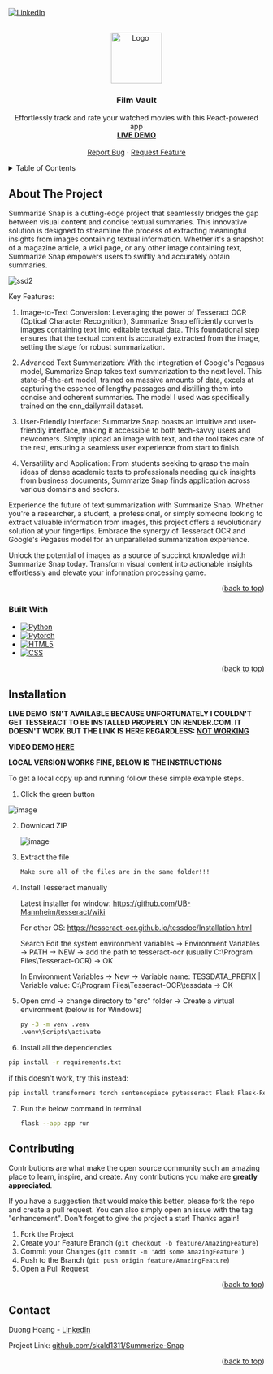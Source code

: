 
<!-- PROJECT SHIELDS -->
<!--
*** I'm using markdown "reference style" links for readability.
*** Reference links are enclosed in brackets [ ] instead of parentheses ( ).
*** See the bottom of this document for the declaration of the reference variables
*** for contributors-url, forks-url, etc. This is an optional, concise syntax you may use.
*** https://www.markdownguide.org/basic-syntax/#reference-style-links
-->
[![LinkedIn][linkedin-shield]][linkedin-url]



<!-- PROJECT LOGO -->
<br />
<div align="center">
  <a href="https://github.com/skald1311/film-vault">
    <img src="https://github.com/skald1311/film-vault/assets/84189062/13a7ad63-2361-4473-99d1-4eb45c077a02" alt="Logo" width="100" height="100">
  </a>



<h3 align="center">Film Vault</h3>

  <p align="center">
    Effortlessly track and rate your watched movies with this React-powered app
    <br />
    <a href="https://film-vault-dmhoang.netlify.app"><strong>LIVE DEMO</strong></a>
    <br />
    <br />
    <a href="https://github.com/skald1311/film-vault/issues">Report Bug</a>
    ·
    <a href="https://github.com/skald1311/film-vault/issues">Request Feature</a>
  </p>
</div>



<!-- TABLE OF CONTENTS -->
<details>
  <summary>Table of Contents</summary>
  <ol>
    <li>
      <a href="#about-the-project">About The Project</a>
      <ul>
        <li><a href="#built-with">Built With</a></li>
      </ul>
    </li>
    <li>
      <a href="#getting-started">Getting Started</a>
      <ul>
        <li><a href="#installation">Installation</a></li>
      </ul>
    </li>
    <li><a href="#contributing">Contributing</a></li>
    <li><a href="#license">License</a></li>
    <li><a href="#contact">Contact</a></li>
  </ol>
</details>



<!-- ABOUT THE PROJECT -->
## About The Project

Summarize Snap is a cutting-edge project that seamlessly bridges the gap between visual content and concise textual summaries. This innovative solution is designed to streamline the process of extracting meaningful insights from images containing textual information. Whether it's a snapshot of a magazine article, a wiki page, or any other image containing text, Summarize Snap empowers users to swiftly and accurately obtain summaries.

![ssd2](https://github.com/skald1311/Summerize-Snap/assets/84189062/15fff7d0-48e8-4632-9e50-63001967f2fd)


Key Features:

1. Image-to-Text Conversion: Leveraging the power of Tesseract OCR (Optical Character Recognition), Summarize Snap efficiently converts images containing text into editable textual data. This foundational step ensures that the textual content is accurately extracted from the image, setting the stage for robust summarization.

2. Advanced Text Summarization: With the integration of Google's Pegasus model, Summarize Snap takes text summarization to the next level. This state-of-the-art model, trained on massive amounts of data, excels at capturing the essence of lengthy passages and distilling them into concise and coherent summaries. The model I used was specifically trained on the cnn_dailymail dataset.

3. User-Friendly Interface: Summarize Snap boasts an intuitive and user-friendly interface, making it accessible to both tech-savvy users and newcomers. Simply upload an image with text, and the tool takes care of the rest, ensuring a seamless user experience from start to finish.

4. Versatility and Application: From students seeking to grasp the main ideas of dense academic texts to professionals needing quick insights from business documents, Summarize Snap finds application across various domains and sectors.


Experience the future of text summarization with Summarize Snap. Whether you're a researcher, a student, a professional, or simply someone looking to extract valuable information from images, this project offers a revolutionary solution at your fingertips. Embrace the synergy of Tesseract OCR and Google's Pegasus model for an unparalleled summarization experience.

Unlock the potential of images as a source of succinct knowledge with Summarize Snap today. Transform visual content into actionable insights effortlessly and elevate your information processing game.



<p align="right">(<a href="#readme-top">back to top</a>)</p>



### Built With

* [![Python][Python]][Python-url]
* [![Pytorch][Pytorch]][Pytorch-url]
* [![HTML5][HTML5]][HTML5-url]
* [![CSS][CSS]][CSS-url]

<p align="right">(<a href="#readme-top">back to top</a>)</p>



<!-- GETTING STARTED -->
## Installation

**LIVE DEMO ISN'T AVAILABLE BECAUSE UNFORTUNATELY I COULDN'T GET TESSERACT TO BE INSTALLED PROPERLY ON RENDER.COM. IT DOESN'T WORK BUT THE LINK IS HERE REGARDLESS: [NOT WORKING](https://summarize-snap.onrender.com)**

**VIDEO DEMO [HERE](https://youtu.be/-disf3JseqE)**

**LOCAL VERSION WORKS FINE, BELOW IS THE INSTRUCTIONS**

To get a local copy up and running follow these simple example steps.

1. Click the green button

  ![image](https://user-images.githubusercontent.com/84189062/210023644-49f6ee47-b8aa-479d-b192-c9985ef913cd.png)
   
   
2. Download ZIP

   ![image](https://user-images.githubusercontent.com/84189062/210023664-4d06ef4a-71a7-444d-9778-bf21c8ed30ae.png)
  
  
3. Extract the file
   ```sh
   Make sure all of the files are in the same folder!!!
   ```

4. Install Tesseract manually
  
    Latest installer for window: https://github.com/UB-Mannheim/tesseract/wiki
   
    For other OS: https://tesseract-ocr.github.io/tessdoc/Installation.html
   
    Search Edit the system environment variables -> Environment Variables -> PATH -> NEW -> add the path to tesseract-ocr (usually C:\Program Files\Tesseract-OCR) -> OK
   
    In Environment Variables -> New ->  Variable name: TESSDATA_PREFIX    |    Variable value: C:\Program Files\Tesseract-OCR\tessdata -> OK

6. Open cmd -> change directory to "src" folder -> Create a virtual environment (below is for Windows)
   ```sh
   py -3 -m venv .venv
   .venv\Scripts\activate
   ```

7. Install all the dependencies
  ```sh
  pip install -r requirements.txt
  ```
  if this doesn't work, try this instead:
  ```sh
  pip install transformers torch sentencepiece pytesseract Flask Flask-Reuploaded Flask-WTF
  ```
7. Run the below command in terminal
   ```sh
   flask --app app run
   ```

<!-- CONTRIBUTING -->
## Contributing

Contributions are what make the open source community such an amazing place to learn, inspire, and create. Any contributions you make are **greatly appreciated**.

If you have a suggestion that would make this better, please fork the repo and create a pull request. You can also simply open an issue with the tag "enhancement".
Don't forget to give the project a star! Thanks again!

1. Fork the Project
2. Create your Feature Branch (`git checkout -b feature/AmazingFeature`)
3. Commit your Changes (`git commit -m 'Add some AmazingFeature'`)
4. Push to the Branch (`git push origin feature/AmazingFeature`)
5. Open a Pull Request

<p align="right">(<a href="#readme-top">back to top</a>)</p>



<!-- CONTACT -->
## Contact

Duong Hoang - [LinkedIn](https://www.linkedin.com/in/hmd1311/)

Project Link: [github.com/skald1311/Summerize-Snap](https://github.com/skald1311/Summerize-Snap)

<p align="right">(<a href="#readme-top">back to top</a>)</p>



<!-- MARKDOWN LINKS & IMAGES -->
<!-- https://www.markdownguide.org/basic-syntax/#reference-style-links -->
[linkedin-shield]: https://img.shields.io/badge/-LinkedIn-black.svg?style=for-the-badge&logo=linkedin&colorB=555
[linkedin-url]: https://www.linkedin.com/in/hmd1311/
[Python]: https://img.shields.io/badge/Python-3776AB?style=for-the-badge&logo=python&logoColor=white
[Python-url]: https://www.python.org
[HTML5]: https://img.shields.io/badge/HTML5-E34F26?style=for-the-badge&logo=html5&logoColor=white
[HTML5-url]: https://en.wikipedia.org/wiki/HTML
[CSS]: https://img.shields.io/badge/CSS3-1572B6?style=for-the-badge&logo=css3&logoColor=white
[CSS-url]: https://en.wikipedia.org/wiki/CSS
[logo]: https://github.com/skald1311/Music-Visualizer/assets/84189062/97092b3b-4f77-4a86-8c4e-fdfa5b2fafe1
[Pytorch]: https://img.shields.io/badge/PyTorch-EE4C2C?style=for-the-badge&logo=pytorch&logoColor=white
[Pytorch-url]: https://pytorch.org
